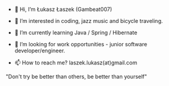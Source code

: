 - 👋 Hi, I’m Łukasz Łaszek (Gambeat007)

- 👀 I’m interested in coding, jazz music and bicycle traveling.
- 🌱 I’m currently learning Java / Spring / Hibernate
- 💞️ I’m looking for work opportunities - junior software developer/engineer.
- 📫 How to reach me? laszek.lukasz(at)gmail.com

"Don't try be better than others, be better than yourself"
